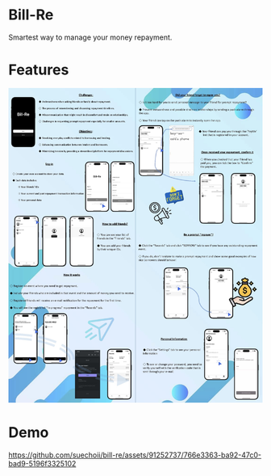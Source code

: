 # Bill-Re

Smartest way to manage your money repayment.

# Features

<img src="/features.jpeg"/>

# Demo

https://github.com/suechoii/bill-re/assets/91252737/766e3363-ba92-47c0-bad9-5196f3325102

